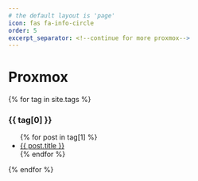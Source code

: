 ```yaml
---
# the default layout is 'page'
icon: fas fa-info-circle
order: 5
excerpt_separator: <!--continue for more proxmox-->
---
```

# Proxmox

{% for tag in site.tags %}
  <h3>{{ tag[0] }}</h3>
  <ul>
    {% for post in tag[1] %}
      <li><a href="{{ post.url }}">{{ post.title }}</a></li>
    {% endfor %}
  </ul>
{% endfor %}
